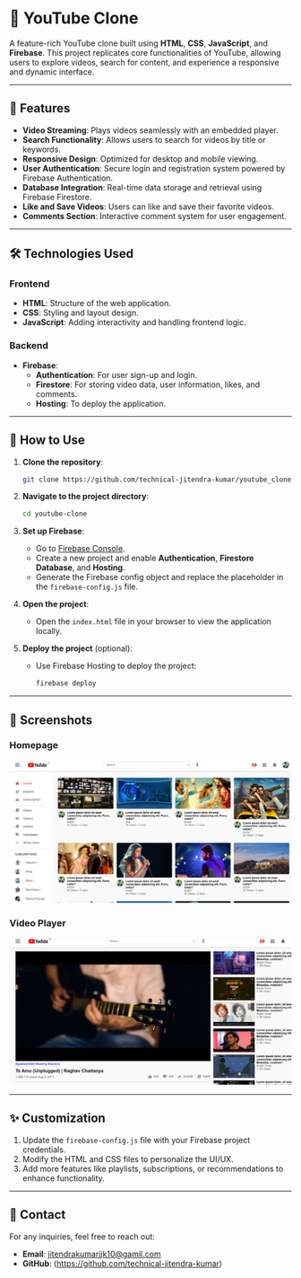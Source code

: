 # 🎥 YouTube Clone

A feature-rich YouTube clone built using **HTML**, **CSS**, **JavaScript**, and **Firebase**. This project replicates core functionalities of YouTube, allowing users to explore videos, search for content, and experience a responsive and dynamic interface.

---

## 📂 Features

- **Video Streaming**: Plays videos seamlessly with an embedded player.
- **Search Functionality**: Allows users to search for videos by title or keywords.
- **Responsive Design**: Optimized for desktop and mobile viewing.
- **User Authentication**: Secure login and registration system powered by Firebase Authentication.
- **Database Integration**: Real-time data storage and retrieval using Firebase Firestore.
- **Like and Save Videos**: Users can like and save their favorite videos.
- **Comments Section**: Interactive comment system for user engagement.

---

## 🛠️ Technologies Used

### Frontend
- **HTML**: Structure of the web application.
- **CSS**: Styling and layout design.
- **JavaScript**: Adding interactivity and handling frontend logic.

### Backend
- **Firebase**:
  - **Authentication**: For user sign-up and login.
  - **Firestore**: For storing video data, user information, likes, and comments.
  - **Hosting**: To deploy the application.

---

## 🚀 How to Use

1. **Clone the repository**:
   ```bash
   git clone https://github.com/technical-jitendra-kumar/youtube_clone.git
   ```

2. **Navigate to the project directory**:
   ```bash
   cd youtube-clone
   ```

3. **Set up Firebase**:
   - Go to [Firebase Console](https://console.firebase.google.com/).
   - Create a new project and enable **Authentication**, **Firestore Database**, and **Hosting**.
   - Generate the Firebase config object and replace the placeholder in the `firebase-config.js` file.

4. **Open the project**:
   - Open the `index.html` file in your browser to view the application locally.

5. **Deploy the project** (optional):
   - Use Firebase Hosting to deploy the project:
     ```bash
     firebase deploy
     ```

---

## 🌟 Screenshots

 
### Homepage
![Homepage Screenshot](images/Screenshot%202025.png)

### Video Player
![Video Player Screenshot](images/Screenshot%202025-01-14%20224327.png)

---

## ✨ Customization

1. Update the `firebase-config.js` file with your Firebase project credentials.
2. Modify the HTML and CSS files to personalize the UI/UX.
3. Add more features like playlists, subscriptions, or recommendations to enhance functionality.

---

## 📧 Contact

For any inquiries, feel free to reach out:  
- **Email**: jitendrakumarjjk10@gamil.com
- **GitHub**: (https://github.com/technical-jitendra-kumar)
